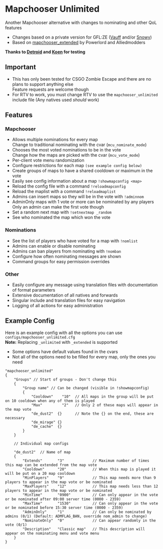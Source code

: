 # Mapchooser Unlimited
Another Mapchooser alternative with changes to nominating and other QoL features  
  
- Changes based on a private version for GFL:ZE ([Vauff](https://github.com/Vauff/) and/or [Snowy](https://github.com/SnowyGFL))
- Based on [mapchooser_extended](https://forums.alliedmods.net/showthread.php?t=156974) by Powerlord and Alliedmodders
  
 **Thanks to [Detroid](https://github.com/DetroidZE) and [Koen](https://github.com/notkoen) for testing**

## Important
- This has only been tested for CSGO Zombie Escape and there are no plans to support anything else  
Feature requests are welcome though
- For RTV to work, you must change RTV to use the `mapchooser_unlimited` include file (Any natives used *should* work)

## Features
### Mapchooser
- Allows multiple nominations for every map  
Change to traditional nominating with the cvar (`mcu_nominate_mode`)
- Chooses the most voted nominations to be in the vote  
Change how the maps are picked with the cvar (`mcu_vote_mode`)  
- Per-client vote menu randomization
- Configure restrictions for each map `(see example config below)`
- Create groups of maps to have a shared cooldown or maximum in the vote  
- Easily see config information about a map `!showmapconfig <map>`
- Reload the config file with a command `!reloadmapconfig`  
- Reload the maplist with a command `!reloadmaplist`  
- Admins can insert maps so they will be in the vote with `!adminnom`  
- AdminOnly maps with 1 vote or more can be nominated by any players  
Only an admin can make the first vote though  
- Set a random next map with `!setnextmap _random`  
- See who nominated the map which won the vote  

### Nominations
- See the list of players who have voted for a map with `!nomlist`  
- Admins can enable or disable nominating
- Admins can ban players from nominating with `!nomban`  
- Configure how often nominating messages are shown
- Command groups for easy permission overrides

### Other
- Easily configure any message using translation files with documentation of format parameters  
- Extensive documentation of all natives and forwards  
- Singular include and translation files for easy navigation  
- Logging of all actions for easy administration    

## Example Config
Here is an example config with all the options you can use  
`configs/mapchooser_unlimited.cfg`  
**Note:** Replacing `_unlimited` with `_extended` is supported  

- Some options have default values found in the cvars  
- Not all of the options need to be filled for every map, only the ones you need


```
"mapchooser_unlimited"
{
    "Groups" // Start of groups - Don't change this
    {
        "Group name" // Can be changed (visible in !showmapconfig)
        {
            "Cooldown"    "10"  // All maps in the group will be put on 10 cooldown when any of them is played
            "Max"         "2"   // Only 2 of these maps will appear in the map vote
            "de_dust2"  {}      // Note the {} on the end, these are necessary
            "de_mirage" {}
            "de_cache"  {}
        }
    }
    
    // Individual map configs
    
    "de_dust2"  // Name of map
    {
        "Extends"       "3"             // Maximum number of times this map can be extended from the map vote
        "Cooldown"      "20"            // When this map is played it will be put on a 20 map cooldown
        "MinPlayers"    "9"             // This map needs more than 9 players to appear in the map vote or be nominated
        "MaxPlayers"    "12"            // This map needs less than 12 players to appear in the map vote or be nominated
        "MinTime"       "0900"          // Can only appear in the vote or be nominated after 09:00 server time (0000 - 2359)
        "MaxTime"       "1530"          // Can only appear in the vote or be nominated before 15:30 server time (0000 - 2359)
        "AdminOnly"     "1"             // Can only be nominated by admins (0/1) (Default: ADMFLAG_BAN, override nom_admin to change)
        "NominateOnly"  "0"             // Can appear randomly in the vote (0/1)
        "Description"   "Classic map"   // This description will appear on the nominating menu and vote menu
    }
}
```
